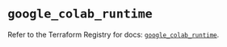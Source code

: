 # `google_colab_runtime`

Refer to the Terraform Registry for docs: [`google_colab_runtime`](https://registry.terraform.io/providers/hashicorp/google/6.27.0/docs/resources/colab_runtime).
